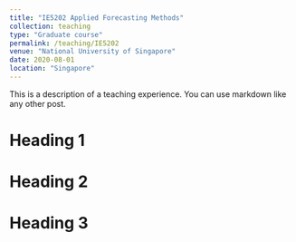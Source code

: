 ```yaml
---
title: "IE5202 Applied Forecasting Methods"
collection: teaching
type: "Graduate course"
permalink: /teaching/IE5202
venue: "National University of Singapore"
date: 2020-08-01
location: "Singapore"
---
```


This is a description of a teaching experience. You can use markdown like any other post.

Heading 1
======

Heading 2
======

Heading 3
======
